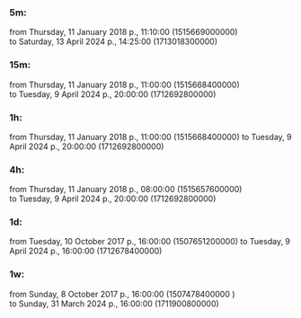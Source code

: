 ### 5m:

from Thursday, 11 January 2018 р., 11:10:00 (1515669000000)  
to Saturday, 13 April 2024 р., 14:25:00 (1713018300000)

### 15m:

from Thursday, 11 January 2018 р., 11:00:00 (1515668400000)  
to Tuesday, 9 April 2024 р., 20:00:00 (1712692800000)

### 1h:

from Thursday, 11 January 2018 р., 11:00:00 (1515668400000)
to Tuesday, 9 April 2024 р., 20:00:00 (1712692800000)

### 4h:

from Thursday, 11 January 2018 р., 08:00:00 (1515657600000)  
to Tuesday, 9 April 2024 р., 20:00:00 (1712692800000)

### 1d:

from Tuesday, 10 October 2017 р., 16:00:00 (1507651200000)
to Tuesday, 9 April 2024 р., 16:00:00 (1712678400000)

### 1w:

from Sunday, 8 October 2017 р., 16:00:00 (1507478400000 )  
to Sunday, 31 March 2024 р., 16:00:00 (1711900800000)
